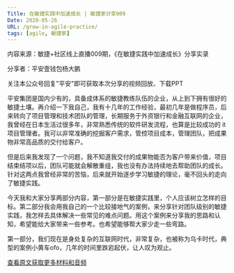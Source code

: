 ```yaml
---
Title: 在敏捷实践中加速成长 | 敏捷家分享009
Date: 2020-05-26
URL: /grow-in-agile-practice/
tags: [agile, 敏捷家]
---
```


内容来源：敏捷+社区线上直播009期，《在敏捷实践中加速成长》分享实录

分享者：平安壹钱包杨大鹏

关注本公众号回复"平安"即可获取本次分享的视频回放、下载PPT


平安集团是国内少有的，具备成体系的敏捷教练队伍的企业，从上到下拥有很好的敏捷土壤。再介绍一下我自己，我有十几年的工作经验，最初几年是做程序员，后来转向了项目管理和技术团队的管理，长期服务于外资银行和金融互联网的企业，我曾经在日本生活过很多年，非常熟悉传统的软件研发流程，也算是比较成功的 it项目管理者。我可以非常准确的挖掘客户需求，管控项目成本，管理团队，把成果物非常高品质的交付给客户。

但是后来我发现了一个问题，我不知道我交付的成果物能否为客户带来价值，项目结束结项以后，团队可能就会解散重组，我也没有办法持续地去帮助团队的成长。针对这两点我曾经非常的苦恼，后来就开始逐步学习敏捷的理论，毫不回头的走向了敏捷实践。

今天我和大家分享两部分内容，第一部分是在敏捷实践里，个人应该树立怎样的目标。第二部分我会用我自己的一个比较接地气的案例，来分享针对团队级别的敏捷实践，我怎样去具体解决一些常见的难点问题。用这个案例来分享我的思路和认知，希望能给大家带来一些参考。也希望能够帮大家少走一些弯路。

第一部分，我们现在是身处复杂的互联网时代，非常复杂，也被称为乌卡时代，典型的案例小黄车ofo，几年的时间里跌宕起伏，让人叹为观止。

[查看原文获取更多材料和音频](https://mp.weixin.qq.com/s/I9rSz99gXS7SLsPflB38qA)

